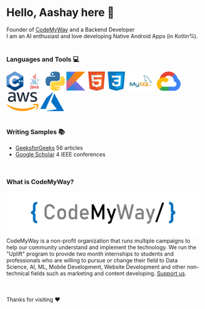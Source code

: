<h1> Hello, Aashay here 👋 </h1>

Founder of <a href="https://github.com/aashaypawar#:~:text=what%20is%20CodeMyWay?">CodeMyWay</a> and a Backend Developer
<br>
I am an AI enthusiast and love developing Native Android Apps (in Kotlin💘).
<br><br>
<h3> Languages and Tools 💻 </h3>
<div orientation="horizontal">
  <img src="assets/cpp.png" height=50>
  <img src="assets/java.png" height=50>
  <img src="assets/python.png" height=50>
  <img src="assets/kotlin.png" height=50>
  <img src="assets/html.png" height=50>
  <img src="assets/css.png" height=50>
  <img src="assets/mysql.png" height=50>
  <img src="assets/gcp.png" height=50>
  <img src="assets/aws.png" height=50>
  <img src="assets/azure.svg" height=50>
</div>
<br>
<h3> Writing Samples 📚</h3>
<ul>
  <li><a href="https://auth.geeksforgeeks.org/user/aashaypawar/articles">GeeksforGeeks</a> 56 articles</li> 
  <li><a href="https://scholar.google.com/citations?user=9UwnRSgAAAAJ&hl=en">Google Scholar</a> 4 IEEE conferences</li>
</ul>
<br>
<h3> What is CodeMyWay?</h3>
<img src="assets/codemywaybanner.jpeg">
CodeMyWay is a non-profit organization that runs multiple campaigns to help our community understand and implement the technology. We run the "Uplift" program to provide two month internships to students and professionals who are willing to pursue or change their field to Data Science, AI, ML, Mobile Development, Website Development and other non-technical fields such as marketing and content developing. <a href="">Support us</a>.
<br><br><br><br>
Thanks for visiting ❤️



